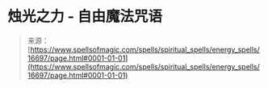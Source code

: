 <!--yml

类别：未分类

日期：2024年06月12日 18:57:18

-->

# 烛光之力 - 自由魔法咒语

> 来源：[https://www.spellsofmagic.com/spells/spiritual_spells/energy_spells/16697/page.html#0001-01-01](https://www.spellsofmagic.com/spells/spiritual_spells/energy_spells/16697/page.html#0001-01-01)
